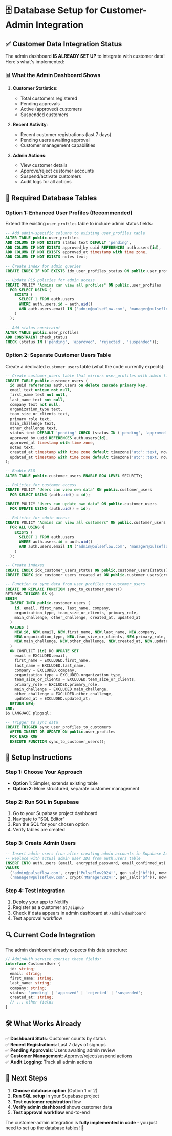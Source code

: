 # 🗄️ Database Setup for Customer-Admin Integration

## ✅ **Customer Data Integration Status**

The admin dashboard **IS ALREADY SET UP** to integrate with customer data! Here's what's implemented:

### 📊 **What the Admin Dashboard Shows**

1. **Customer Statistics**:
   - Total customers registered
   - Pending approvals 
   - Active (approved) customers
   - Suspended customers

2. **Recent Activity**:
   - Recent customer registrations (last 7 days)
   - Pending users awaiting approval
   - Customer management capabilities

3. **Admin Actions**:
   - View customer details
   - Approve/reject customer accounts
   - Suspend/activate customers
   - Audit logs for all actions

## 🔧 **Required Database Tables**

### **Option 1: Enhanced User Profiles (Recommended)**
Extend the existing `user_profiles` table to include admin status fields:

```sql
-- Add admin-specific columns to existing user_profiles table
ALTER TABLE public.user_profiles 
ADD COLUMN IF NOT EXISTS status text DEFAULT 'pending',
ADD COLUMN IF NOT EXISTS approved_by uuid REFERENCES auth.users(id),
ADD COLUMN IF NOT EXISTS approved_at timestamp with time zone,
ADD COLUMN IF NOT EXISTS notes text;

-- Create index for admin queries
CREATE INDEX IF NOT EXISTS idx_user_profiles_status ON public.user_profiles(status);

-- Update RLS policies for admin access
CREATE POLICY "Admins can view all profiles" ON public.user_profiles
  FOR SELECT USING (
    EXISTS (
      SELECT 1 FROM auth.users 
      WHERE auth.users.id = auth.uid() 
      AND auth.users.email IN ('admin@pulseflow.com', 'manager@pulseflow.com')
    )
  );

-- Add status constraint
ALTER TABLE public.user_profiles 
ADD CONSTRAINT check_status 
CHECK (status IN ('pending', 'approved', 'rejected', 'suspended'));
```

### **Option 2: Separate Customer Users Table** 
Create a dedicated `customer_users` table (what the code currently expects):

```sql
-- Create customer_users table that mirrors user_profiles with admin fields
CREATE TABLE public.customer_users (
  id uuid references auth.users on delete cascade primary key,
  email text unique not null,
  first_name text not null,
  last_name text not null,
  company text not null,
  organization_type text,
  team_size_or_clients text,
  primary_role text,
  main_challenge text,
  other_challenge text,
  status text DEFAULT 'pending' CHECK (status IN ('pending', 'approved', 'rejected', 'suspended')),
  approved_by uuid REFERENCES auth.users(id),
  approved_at timestamp with time zone,
  notes text,
  created_at timestamp with time zone default timezone('utc'::text, now()) not null,
  updated_at timestamp with time zone default timezone('utc'::text, now()) not null
);

-- Enable RLS
ALTER TABLE public.customer_users ENABLE ROW LEVEL SECURITY;

-- Policies for customer access
CREATE POLICY "Users can view own data" ON public.customer_users
  FOR SELECT USING (auth.uid() = id);

CREATE POLICY "Users can update own data" ON public.customer_users
  FOR UPDATE USING (auth.uid() = id);

-- Policies for admin access  
CREATE POLICY "Admins can view all customers" ON public.customer_users
  FOR ALL USING (
    EXISTS (
      SELECT 1 FROM auth.users 
      WHERE auth.users.id = auth.uid() 
      AND auth.users.email IN ('admin@pulseflow.com', 'manager@pulseflow.com')
    )
  );

-- Create indexes
CREATE INDEX idx_customer_users_status ON public.customer_users(status);
CREATE INDEX idx_customer_users_created_at ON public.customer_users(created_at);

-- Function to sync data from user_profiles to customer_users
CREATE OR REPLACE FUNCTION sync_to_customer_users()
RETURNS TRIGGER AS $$
BEGIN
  INSERT INTO public.customer_users (
    id, email, first_name, last_name, company, 
    organization_type, team_size_or_clients, primary_role, 
    main_challenge, other_challenge, created_at, updated_at
  )
  VALUES (
    NEW.id, NEW.email, NEW.first_name, NEW.last_name, NEW.company,
    NEW.organization_type, NEW.team_size_or_clients, NEW.primary_role,
    NEW.main_challenge, NEW.other_challenge, NEW.created_at, NEW.updated_at
  )
  ON CONFLICT (id) DO UPDATE SET
    email = EXCLUDED.email,
    first_name = EXCLUDED.first_name,
    last_name = EXCLUDED.last_name,
    company = EXCLUDED.company,
    organization_type = EXCLUDED.organization_type,
    team_size_or_clients = EXCLUDED.team_size_or_clients,
    primary_role = EXCLUDED.primary_role,
    main_challenge = EXCLUDED.main_challenge,
    other_challenge = EXCLUDED.other_challenge,
    updated_at = EXCLUDED.updated_at;
  RETURN NEW;
END;
$$ LANGUAGE plpgsql;

-- Trigger to sync data
CREATE TRIGGER sync_user_profiles_to_customers
  AFTER INSERT OR UPDATE ON public.user_profiles
  FOR EACH ROW
  EXECUTE FUNCTION sync_to_customer_users();
```

## 🚀 **Setup Instructions**

### **Step 1: Choose Your Approach**
- **Option 1**: Simpler, extends existing table
- **Option 2**: More structured, separate customer management

### **Step 2: Run SQL in Supabase**
1. Go to your Supabase project dashboard
2. Navigate to "SQL Editor"
3. Run the SQL for your chosen option
4. Verify tables are created

### **Step 3: Create Admin Users**
```sql
-- Insert admin users (run after creating admin accounts in Supabase Auth)
-- Replace with actual admin user IDs from auth.users table
INSERT INTO auth.users (email, encrypted_password, email_confirmed_at)
VALUES 
  ('admin@pulseflow.com', crypt('PulseFlow2024!', gen_salt('bf')), now()),
  ('manager@pulseflow.com', crypt('Manager2024!', gen_salt('bf')), now());
```

### **Step 4: Test Integration**
1. Deploy your app to Netlify
2. Register as a customer at `/signup`
3. Check if data appears in admin dashboard at `/admin/dashboard`
4. Test approval workflow

## 🔍 **Current Code Integration**

The admin dashboard already expects this data structure:

```typescript
// AdminAuth service queries these fields:
interface CustomerUser {
  id: string;
  email: string;
  first_name: string;
  last_name: string;
  company: string;
  status: 'pending' | 'approved' | 'rejected' | 'suspended';
  created_at: string;
  // ... other fields
}
```

## 🛠️ **What Works Already**

✅ **Dashboard Stats**: Customer counts by status  
✅ **Recent Registrations**: Last 7 days of signups  
✅ **Pending Approvals**: Users awaiting admin review  
✅ **Customer Management**: Approve/reject/suspend actions  
✅ **Audit Logging**: Track all admin actions  

## 📝 **Next Steps**

1. **Choose database option** (Option 1 or 2)
2. **Run SQL setup** in your Supabase project  
3. **Test customer registration** flow
4. **Verify admin dashboard** shows customer data
5. **Test approval workflow** end-to-end

The customer-admin integration is **fully implemented in code** - you just need to set up the database tables! 🎉
